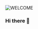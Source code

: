 <picture>
 <source media="(prefers-color-scheme: dark)" srcset="https://s3.amazonaws.com/pix.iemoji.com/images/emoji/apple/ios-12/256/smiling-face-with-horns.png">
 <source media="(prefers-color-scheme: light)" srcset="https://s3.amazonaws.com/pix.iemoji.com/images/emoji/apple/ios-12/256/grinning-face-with-smiling-eyes.png">
 <img alt="WELCOME" src="https://s3.amazonaws.com/pix.iemoji.com/images/emoji/apple/ios-12/256/grinning-face-with-smiling-eyes.png">
</picture>

### Hi there 👋

<!--
**TallonToes/TallonToes** is a ✨ _special_ ✨ repository because its `README.md` (this file) appears on your GitHub profile.

Here are some ideas to get you started:

- 🔭 I’m currently working on ...
- 🌱 I’m currently learning ...
- 👯 I’m looking to collaborate on ...
- 🤔 I’m looking for help with ...
- 💬 Ask me about ...
- 📫 How to reach me: ...
- 😄 Pronouns: ...
- ⚡ Fun fact: ...
-->
